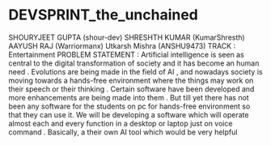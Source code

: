 # DEVSPRINT_the_unchained
SHOURYJEET GUPTA  (shour-dev)
SHRESHTH KUMAR (KumarShresth)
AAYUSH RAJ (Warriormanx)
Utkarsh Mishra (ANSHU9473)
TRACK : Entertainment
PROBLEM STATEMENT : Artificial intelligence is seen as central to the digital transformation of society and it has become an human need . Evolutions are being made in the field of AI , and nowadays society is moving towards a hands-free environment where the things may work on their speech or their thinking . Certain software have been developed and more enhancements are being made into them .  But till yet there has not been any software for the students on pc for hands-free environment so that they can use it. We will be developing a  software which will operate almost each and every function in a desktop or laptop just on voice command . Basically, a their own AI tool which would be very helpful
